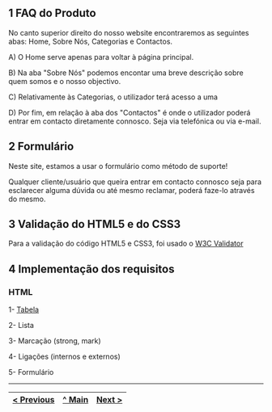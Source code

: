 ## 1 FAQ do Produto

No canto superior direito do nosso website encontraremos as seguintes abas: Home, Sobre Nós, Categorias e Contactos.

A) O Home serve apenas para voltar à página principal.

B) Na aba "Sobre Nós" podemos encontar uma breve descrição sobre quem somos e o nosso objectivo.

C) Relativamente às Categorias, o utilizador terá acesso a uma 

D) Por fim, em relação à aba dos "Contactos" é onde o utilizador poderá entrar em contacto diretamente connosco. Seja via telefónica ou via e-mail.

## 2 Formulário

Neste site, estamos a usar o formulário como método de suporte!

Qualquer cliente/usuário que queira entrar em contacto connosco seja para esclarecer alguma dúvida ou até mesmo reclamar, poderá faze-lo através do mesmo.

## 3 Validação do HTML5 e do CSS3

Para a validação do código HTML5 e CSS3, foi usado o [W3C Validator](https://validator.w3.org/)

## 4 Implementação dos requisitos

### HTML

1- [Tabela](html/Tabelas.png)

2- Lista

3- Marcação (strong, mark)

4- Ligações (internos e externos)

5- Formulário

---
[< Previous](interface-utilizador.md) | [^ Main](https://github.com/TIWM-TI01/dmj-informatica) | [Next >](produto.md)
:--- | :---: | ---: 
